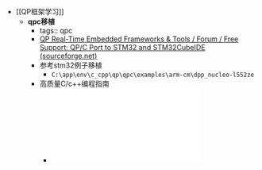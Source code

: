 - [[QP框架学习]]
	- **qpc移植**
		- tags:: qpc
		- [QP Real-Time Embedded Frameworks & Tools / Forum / Free Support: QP/C Port to STM32 and STM32CubeIDE (sourceforge.net)](https://sourceforge.net/p/qpc/discussion/668726/thread/83e0c6bf99/)
		- 参考stm32例子移植
			- `C:\app\env\c_cpp\qp\qpc\examples\arm-cm\dpp_nucleo-l552ze`
		- 高质量C/c++编程指南
			- ![高质量C编程指南.pdf](../assets/高质量C编程指南_1714318752058_0.pdf)